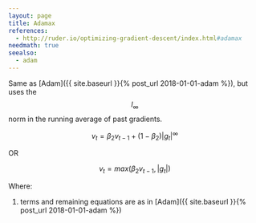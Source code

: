 ```yaml
---
layout: page
title: Adamax
references:
  - http://ruder.io/optimizing-gradient-descent/index.html#adamax
needmath: true
seealso:
  - adam
---
```

Same as [Adam]({{ site.baseurl }}{% post_url 2018-01-01-adam %}), but uses the
$$ l_{\infty}$$ norm in the running average of past gradients.

$$v_t = \beta_2 v_{t-1} + (1 - \beta_2) |g_t|^\infty$$

OR

$$v_t = max(\beta_2 v_{t-1}, |g_t|)$$

Where:
1. terms and remaining equations are as in [Adam]({{ site.baseurl }}{% post_url 2018-01-01-adam %})
